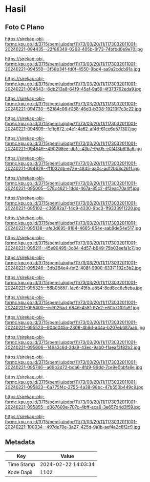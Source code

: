 # Hasil

## Foto C Plano

https://sirekap-obj-formc.kpu.go.id/3715/pemilu/pdpr/11/73/03/20/11/1173032011001-20240221-094435--22f86349-0268-405b-8f73-74bfbd0e9e70.jpg

https://sirekap-obj-formc.kpu.go.id/3715/pemilu/pdpr/11/73/03/20/11/1173032011001-20240221-094550--3f58b34f-fd0f-4550-9bd4-aa9a2cdcb91a.jpg

https://sirekap-obj-formc.kpu.go.id/3715/pemilu/pdpr/11/73/03/20/11/1173032011001-20240221-094643--6db213a8-64f9-45af-9a59-4f373762eda9.jpg

https://sirekap-obj-formc.kpu.go.id/3715/pemilu/pdpr/11/73/03/20/11/1173032011001-20240221-094730--52184c06-f058-46d3-b308-19210f7c3c22.jpg

https://sirekap-obj-formc.kpu.go.id/3715/pemilu/pdpr/11/73/03/20/11/1173032011001-20240221-094809--fcffc672-c4e1-4a62-af48-61cc6d57f307.jpg

https://sirekap-obj-formc.kpu.go.id/3715/pemilu/pdpr/11/73/03/20/11/1173032011001-20240221-094849--490298ee-db1c-43b7-9c05-e0f4f3b6f8a6.jpg

https://sirekap-obj-formc.kpu.go.id/3715/pemilu/pdpr/11/73/03/20/11/1173032011001-20240221-094928--ff1032db-e73e-4845-aa0c-ad12bb3c2611.jpg

https://sirekap-obj-formc.kpu.go.id/3715/pemilu/pdpr/11/73/03/20/11/1173032011001-20240221-095005--578c4821-1ddd-467a-85c2-4f2eac70a4ff.jpg

https://sirekap-obj-formc.kpu.go.id/3715/pemilu/pdpr/11/73/03/20/11/1173032011001-20240221-095102--c36582a7-14c9-4330-9bc3-1f9333911220.jpg

https://sirekap-obj-formc.kpu.go.id/3715/pemilu/pdpr/11/73/03/20/11/1173032011001-20240221-095138--afe3d695-8184-4665-854e-aab9de54e517.jpg

https://sirekap-obj-formc.kpu.go.id/3715/pemilu/pdpr/11/73/03/20/11/1173032011001-20240221-095211--45e90495-3c84-4d57-b649-75b03eefa1c7.jpg

https://sirekap-obj-formc.kpu.go.id/3715/pemilu/pdpr/11/73/03/20/11/1173032011001-20240221-095246--3db264e4-fef2-408f-9900-63371192c3b2.jpg

https://sirekap-obj-formc.kpu.go.id/3715/pemilu/pdpr/11/73/03/20/11/1173032011001-20240221-095325--58b05857-fae6-49fb-a554-8cd8ce6e5eba.jpg

https://sirekap-obj-formc.kpu.go.id/3715/pemilu/pdpr/11/73/03/20/11/1173032011001-20240221-095400--ec9126ad-6846-458f-97e2-e60b71f01a9f.jpg

https://sirekap-obj-formc.kpu.go.id/3715/pemilu/pdpr/11/73/03/20/11/1173032011001-20240221-095523--904c045a-2308-4b6d-a44a-b207eb687aab.jpg

https://sirekap-obj-formc.kpu.go.id/3715/pemilu/pdpr/11/73/03/20/11/1173032011001-20240221-095606--149a3c6d-2da9-43ec-9ab0-f1aeaf3f82b2.jpg

https://sirekap-obj-formc.kpu.go.id/3715/pemilu/pdpr/11/73/03/20/11/1173032011001-20240221-095746--a69b2d72-bda6-4fd9-99dd-7ce9e0bbfa6e.jpg

https://sirekap-obj-formc.kpu.go.id/3715/pemilu/pdpr/11/73/03/20/11/1173032011001-20240221-095823--6a775f4c-2755-4a38-98bc-47b550b449c8.jpg

https://sirekap-obj-formc.kpu.go.id/3715/pemilu/pdpr/11/73/03/20/11/1173032011001-20240221-095855--d367600e-707c-4bff-aca9-3e657d4d3f59.jpg

https://sirekap-obj-formc.kpu.go.id/3715/pemilu/pdpr/11/73/03/20/11/1173032011001-20240221-100034--497de70e-3a27-425d-9a1b-aef4a2c8f2c9.jpg


## Metadata

| Key        | Value               |
| ---------- | ------------------- |
| Time Stamp | 2024-02-22 14:03:34 |
| Kode Dapil | 1102                |



